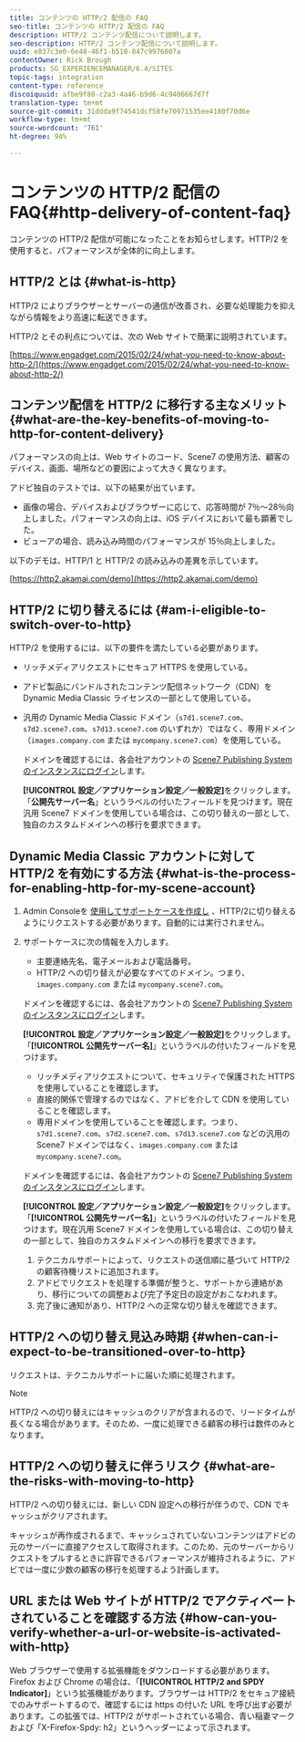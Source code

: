 ```yaml
---
title: コンテンツの HTTP/2 配信の FAQ
seo-title: コンテンツの HTTP/2 配信の FAQ
description: HTTP/2 コンテンツ配信について説明します。
seo-description: HTTP/2 コンテンツ配信について説明します。
uuid: e837c3e0-6e48-46f1-b510-847c9976807a
contentOwner: Rick Brough
products: SG_EXPERIENCEMANAGER/6.4/SITES
topic-tags: integration
content-type: reference
discoiquuid: afbe9f80-c2a3-4a46-b9d6-4c9406667d7f
translation-type: tm+mt
source-git-commit: 31ddda9f74541dcf58fe70971535ee4180f70d6e
workflow-type: tm+mt
source-wordcount: '761'
ht-degree: 94%

---
```



# コンテンツの HTTP/2 配信の FAQ{#http-delivery-of-content-faq}

コンテンツの HTTP/2 配信が可能になったことをお知らせします。HTTP/2 を使用すると、パフォーマンスが全体的に向上します。

## HTTP/2 とは {#what-is-http}

HTTP/2 によりブラウザーとサーバーの通信が改善され、必要な処理能力を抑えながら情報をより高速に転送できます。

HTTP/2 とその利点については、次の Web サイトで簡潔に説明されています。

[https://www.engadget.com/2015/02/24/what-you-need-to-know-about-http-2/](https://www.engadget.com/2015/02/24/what-you-need-to-know-about-http-2/)

## コンテンツ配信を HTTP/2 に移行する主なメリット {#what-are-the-key-benefits-of-moving-to-http-for-content-delivery}

パフォーマンスの向上は、Web サイトのコード、Scene7 の使用方法、顧客のデバイス、画面、場所などの要因によって大きく異なります。

アドビ独自のテストでは、以下の結果が出ています。

* 画像の場合、デバイスおよびブラウザーに応じて、応答時間が 7％～28％向上しました。パフォーマンスの向上は、iOS デバイスにおいて最も顕著でした。
* ビューアの場合、読み込み時間のパフォーマンスが 15％向上しました。

以下のデモは、HTTP/1 と HTTP/2 の読み込みの差異を示しています。

[https://http2.akamai.com/demo](https://http2.akamai.com/demo)

## HTTP/2 に切り替えるには {#am-i-eligible-to-switch-over-to-http}

HTTP/2 を使用するには、以下の要件を満たしている必要があります。

* リッチメディアリクエストにセキュア HTTPS を使用している。
* アドビ製品にバンドルされたコンテンツ配信ネットワーク（CDN）を Dynamic Media Classic ライセンスの一部として使用している。
* 汎用の Dynamic Media Classic ドメイン（`s7d1.scene7.com`、`s7d2.scene7.com`、`s7d13.scene7.com` のいずれか）ではなく、専用ドメイン（`images.company.com` または `mycompany.scene7.com`）を使用している。

   ドメインを確認するには、各会社アカウントの [Scene7 Publishing System のインスタンスにログイン](https://www.adobe.com/jp/marketing/experience-manager/scene7-login.html)します。

   **[!UICONTROL 設定／アプリケーション設定／一般設定]**&#x200B;をクリックします。「**公開先サーバー名**」というラベルの付いたフィールドを見つけます。現在汎用 Scene7 ドメインを使用している場合は、この切り替えの一部として、独自のカスタムドメインへの移行を要求できます。

## Dynamic Media Classic アカウントに対して HTTP/2 を有効にする方法 {#what-is-the-process-for-enabling-http-for-my-scene-account}

1. Admin Consoleを [使用してサポートケースを作成し](https://helpx.adobe.com/enterprise/admin-guide.html/enterprise/using/support-for-experience-cloud.ug.html) 、HTTP/2に切り替えるようにリクエストする必要があります。自動的には実行されません。
1. サポートケースに次の情報を入力します。

   * 主要連絡先名、電子メールおよび電話番号。
   * HTTP/2 への切り替えが必要なすべてのドメイン。つまり、`images.company.com` または `mycompany.scene7.com`。

   ドメインを確認するには、各会社アカウントの [Scene7 Publishing System のインスタンスにログイン](https://www.adobe.com/jp/marketing/experience-manager/scene7-login.html)します。

   **[!UICONTROL 設定／アプリケーション設定／一般設定]**&#x200B;をクリックします。「**[!UICONTROL 公開先サーバー名]**」というラベルの付いたフィールドを見つけます。

   * リッチメディアリクエストについて、セキュリティで保護された HTTPS を使用していることを確認します。
   * 直接的関係で管理するのではなく、アドビを介して CDN を使用していることを確認します。
   * 専用ドメインを使用していることを確認します。つまり、`s7d1.scene7.com`、`s7d2.scene7.com`、`s7d13.scene7.com` などの汎用の Scene7 ドメインではなく、`images.company.com` または `mycompany.scene7.com`。

   ドメインを確認するには、各会社アカウントの [Scene7 Publishing System のインスタンスにログイン](https://www.adobe.com/jp/marketing/experience-manager/scene7-login.html)します。

   **[!UICONTROL 設定／アプリケーション設定／一般設定]**&#x200B;をクリックします。「**[!UICONTROL 公開先サーバー名]**」というラベルの付いたフィールドを見つけます。現在汎用 Scene7 ドメインを使用している場合は、この切り替えの一部として、独自のカスタムドメインへの移行を要求できます。

   1. テクニカルサポートによって、リクエストの送信順に基づいて HTTP/2 の顧客待機リストに追加されます。
   1. アドビでリクエストを処理する準備が整うと、サポートから連絡があり、移行についての調整および完了予定日の設定がおこなわれます。
   1. 完了後に通知があり、HTTP/2 への正常な切り替えを確認できます。



## HTTP/2 への切り替え見込み時期 {#when-can-i-expect-to-be-transitioned-over-to-http}

リクエストは、テクニカルサポートに届いた順に処理されます。

>[!NOTE]
>
>HTTP/2 への切り替えにはキャッシュのクリアが含まれるので、リードタイムが長くなる場合があります。そのため、一度に処理できる顧客の移行は数件のみとなります。

## HTTP/2 への切り替えに伴うリスク {#what-are-the-risks-with-moving-to-http}

HTTP/2 への切り替えには、新しい CDN 設定への移行が伴うので、CDN でキャッシュがクリアされます。

キャッシュが再作成されるまで、キャッシュされていないコンテンツはアドビの元のサーバーに直接アクセスして取得されます。このため、元のサーバーからリクエストをプルするときに許容できるパフォーマンスが維持されるように、アドビでは一度に少数の顧客の移行を処理するよう計画します。

## URL または Web サイトが HTTP/2 でアクティベートされていることを確認する方法 {#how-can-you-verify-whether-a-url-or-website-is-activated-with-http}

Web ブラウザーで使用する拡張機能をダウンロードする必要があります。Firefox および Chrome の場合は、「**[!UICONTROL HTTP/2 and SPDY Indicator]**」という拡張機能があります。ブラウザーは HTTP/2 をセキュア接続でのみサポートするので、確認するには https の付いた URL を呼び出す必要があります。この拡張では、HTTP/2 がサポートされている場合、青い稲妻マークおよび「X-Firefox-Spdy: h2」というヘッダーによって示されます。
